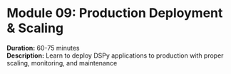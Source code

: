 # Module 09: Production Deployment & Scaling

**Duration:** 60-75 minutes  
**Description:** Learn to deploy DSPy applications to production with proper scaling, monitoring, and maintenance
